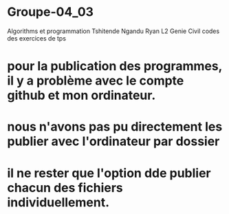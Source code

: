# Groupe-04_03
Algorithms et programmation 
Tshitende Ngandu Ryan L2 Genie Civil 
codes des exercices de tps
# pour la publication des programmes, il y a problème avec le compte github et mon ordinateur.
# nous n'avons pas pu directement les publier avec l'ordinateur par dossier

# il ne rester que l'option dde publier chacun des fichiers individuellement. 
